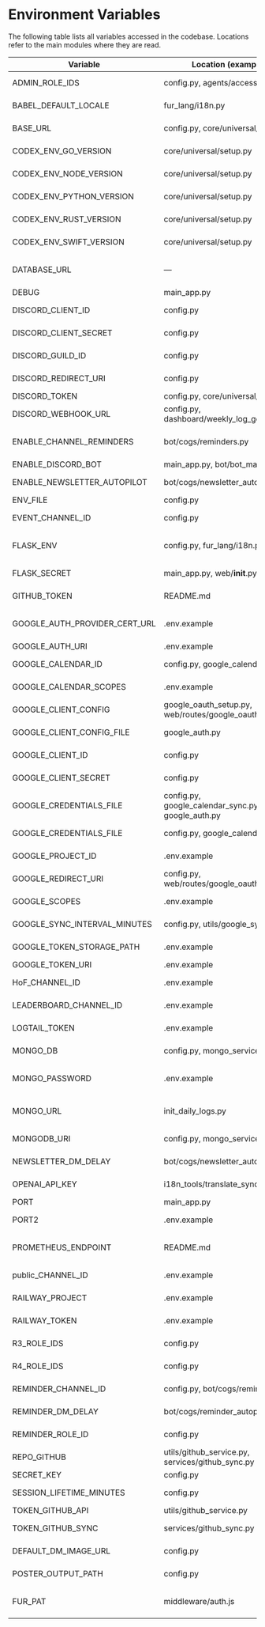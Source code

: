 # Environment Variables

The following table lists all variables accessed in the codebase. Locations refer to the main modules where they are read.

| Variable | Location (examples) | Purpose |
|----------|--------------------|---------|
| ADMIN_ROLE_IDS | config.py, agents/access_agent.py | Discord role IDs with admin privileges |
| BABEL_DEFAULT_LOCALE | fur_lang/i18n.py | Default locale for Flask-Babel |
| BASE_URL | config.py, core/universal/setup.py | Public application base URL |
| CODEX_ENV_GO_VERSION | core/universal/setup.py | Version hint for Go runtime |
| CODEX_ENV_NODE_VERSION | core/universal/setup.py | Version hint for Node runtime |
| CODEX_ENV_PYTHON_VERSION | core/universal/setup.py | Version hint for Python runtime |
| CODEX_ENV_RUST_VERSION | core/universal/setup.py | Version hint for Rust runtime |
| CODEX_ENV_SWIFT_VERSION | core/universal/setup.py | Version hint for Swift runtime |
| DATABASE_URL | — | Optional alternative database connection string |
| DEBUG | main_app.py | Enable debug mode |
| DISCORD_CLIENT_ID | config.py | Discord OAuth client ID |
| DISCORD_CLIENT_SECRET | config.py | Discord OAuth client secret |
| DISCORD_GUILD_ID | config.py | Discord guild/server ID |
| DISCORD_REDIRECT_URI | config.py | Redirect URI for Discord OAuth |
| DISCORD_TOKEN | config.py, core/universal/setup.py | Bot token for Discord |
| DISCORD_WEBHOOK_URL | config.py, dashboard/weekly_log_generator.py | Webhook for Discord messages |
| ENABLE_CHANNEL_REMINDERS | bot/cogs/reminders.py | Toggle reminder messages in channels |
| ENABLE_DISCORD_BOT | main_app.py, bot/bot_main.py | Start real Discord bot |
| ENABLE_NEWSLETTER_AUTOPILOT | bot/cogs/newsletter_autopilot.py | Enable newsletter cron |
| ENV_FILE | config.py | Path to `.env` file |
| EVENT_CHANNEL_ID | config.py | Optional event channel ID |
| FLASK_ENV | config.py, fur_lang/i18n.py | Flask environment (`production` or `development`) |
| FLASK_SECRET | main_app.py, web/__init__.py | Flask secret key if not set via `SECRET_KEY` |
| GITHUB_TOKEN | README.md | Token for GitHub actions |
| GOOGLE_AUTH_PROVIDER_CERT_URL | .env.example | Certificate URL for Google OAuth validation |
| GOOGLE_AUTH_URI | .env.example | OAuth auth endpoint |
| GOOGLE_CALENDAR_ID | config.py, google_calendar_sync.py | Google Calendar ID used for sync |
| GOOGLE_CALENDAR_SCOPES | .env.example | Scopes for calendar write access |
| GOOGLE_CLIENT_CONFIG | google_oauth_setup.py, web/routes/google_oauth_web.py | Path to Google client config JSON |
| GOOGLE_CLIENT_CONFIG_FILE | google_auth.py | Path to Google OAuth client config JSON |
| GOOGLE_CLIENT_ID | config.py | Google OAuth client ID |
| GOOGLE_CLIENT_SECRET | config.py | Google OAuth client secret |
| GOOGLE_CREDENTIALS_FILE | config.py, google_calendar_sync.py, google_auth.py | OAuth token storage path |
| GOOGLE_CREDENTIALS_FILE | config.py, google_calendar_sync.py | Service account credentials file |
| GOOGLE_PROJECT_ID | .env.example | Google Cloud project ID |
| GOOGLE_REDIRECT_URI | config.py, web/routes/google_oauth_web.py | OAuth redirect URI |
| GOOGLE_SCOPES | .env.example | Scopes for read-only calendar access |
| GOOGLE_SYNC_INTERVAL_MINUTES | config.py, utils/google_sync_task.py | Interval for calendar sync |
| GOOGLE_TOKEN_STORAGE_PATH | .env.example | Path to stored OAuth tokens |
| GOOGLE_TOKEN_URI | .env.example | OAuth token endpoint |
| HoF_CHANNEL_ID | .env.example | Channel for Hall of Fame posts |
| LEADERBOARD_CHANNEL_ID | .env.example | Channel for leaderboard updates |
| LOGTAIL_TOKEN | .env.example | Token for Logtail logging |
| MONGO_DB | config.py, mongo_service.py | MongoDB database name |
| MONGO_PASSWORD | .env.example | Password for MongoDB authentication |
| MONGO_URL | init_daily_logs.py | Simple Mongo connection URL for scripts |
| MONGODB_URI | config.py, mongo_service.py | MongoDB connection URI |
| NEWSLETTER_DM_DELAY | bot/cogs/newsletter_autopilot.py | Delay between DM sends |
| OPENAI_API_KEY | i18n_tools/translate_sync.py | OpenAI API authentication |
| PORT | main_app.py | HTTP server port |
| PORT2 | .env.example | Secondary port for auxiliary services |
| PROMETHEUS_ENDPOINT | README.md | Prometheus metrics endpoint (default http://localhost:9090) |
| public_CHANNEL_ID | .env.example | Channel for public announcements |
| RAILWAY_PROJECT | .env.example | Railway project identifier |
| RAILWAY_TOKEN | .env.example | Railway API token for deployment |
| R3_ROLE_IDS | config.py | Discord role IDs for R3 group |
| R4_ROLE_IDS | config.py | Discord role IDs for R4 group |
| REMINDER_CHANNEL_ID | config.py, bot/cogs/reminders.py | Channel for reminder posts |
| REMINDER_DM_DELAY | bot/cogs/reminder_autopilot.py | Delay for DM reminders |
| REMINDER_ROLE_ID | config.py | Discord role for reminder pings |
| REPO_GITHUB | utils/github_service.py, services/github_sync.py | Default GitHub repository |
| SECRET_KEY | config.py | Flask session secret |
| SESSION_LIFETIME_MINUTES | config.py | Lifetime for user sessions |
| TOKEN_GITHUB_API | utils/github_service.py | GitHub API token |
| TOKEN_GITHUB_SYNC | services/github_sync.py | Token for sync service |
| DEFAULT_DM_IMAGE_URL | config.py | Default image for Discord DMs |
| POSTER_OUTPUT_PATH | config.py | Directory for generated posters |
| FUR_PAT | middleware/auth.js | Personal access token for Node middleware |

